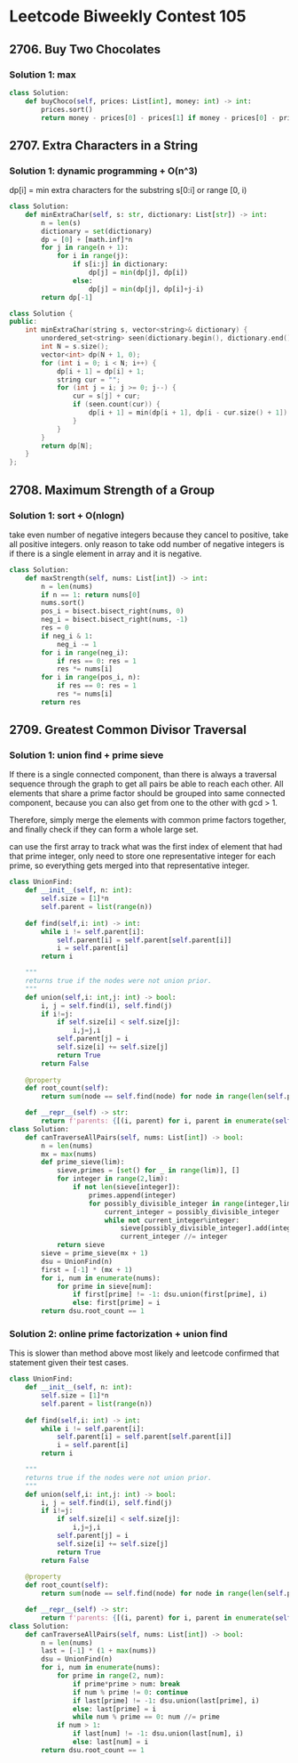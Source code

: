 # Leetcode Biweekly Contest 105

## 2706. Buy Two Chocolates

### Solution 1:  max

```py
class Solution:
    def buyChoco(self, prices: List[int], money: int) -> int:
        prices.sort()
        return money - prices[0] - prices[1] if money - prices[0] - prices[1] >= 0 else money
```

## 2707. Extra Characters in a String

### Solution 1:  dynamic programming + O(n^3)

dp[i] = min extra characters for the substring s[0:i] or range [0, i)

```py
class Solution:
    def minExtraChar(self, s: str, dictionary: List[str]) -> int:
        n = len(s)
        dictionary = set(dictionary)
        dp = [0] + [math.inf]*n
        for j in range(n + 1):
            for i in range(j):
                if s[i:j] in dictionary:
                    dp[j] = min(dp[j], dp[i])
                else:
                    dp[j] = min(dp[j], dp[i]+j-i)
        return dp[-1]
```

```cpp
class Solution {
public:
    int minExtraChar(string s, vector<string>& dictionary) {
        unordered_set<string> seen(dictionary.begin(), dictionary.end());
        int N = s.size();
        vector<int> dp(N + 1, 0);
        for (int i = 0; i < N; i++) {
            dp[i + 1] = dp[i] + 1;
            string cur = "";
            for (int j = i; j >= 0; j--) {
                cur = s[j] + cur;
                if (seen.count(cur)) {
                    dp[i + 1] = min(dp[i + 1], dp[i - cur.size() + 1]);
                }
            }
        }
        return dp[N];
    }
};
```

## 2708. Maximum Strength of a Group

### Solution 1:  sort + O(nlogn)

take even number of negative integers because they cancel to positive, take all positive integers.
only reason to take odd number of negative integers is if there is a single element in array and it is negative. 

```py
class Solution:
    def maxStrength(self, nums: List[int]) -> int:
        n = len(nums)
        if n == 1: return nums[0]
        nums.sort()
        pos_i = bisect.bisect_right(nums, 0)
        neg_i = bisect.bisect_right(nums, -1)
        res = 0
        if neg_i & 1:
            neg_i -= 1
        for i in range(neg_i):
            if res == 0: res = 1
            res *= nums[i]
        for i in range(pos_i, n):
            if res == 0: res = 1
            res *= nums[i]
        return res
```

## 2709. Greatest Common Divisor Traversal

### Solution 1:  union find + prime sieve

If there is a single connected component, than there is always a traversal sequence through the graph to get all pairs be able to reach each other.  All elements that share a prime factor should be grouped into same connected component, because you can also get from one to the other with gcd > 1.

Therefore, simply merge the elements with common prime factors together, and finally check if they can form a whole large set.

can use the first array to track what was the first index of element that had that prime integer, only need to store one representative integer for each prime, so everything gets merged into that representative integer.

```py
class UnionFind:
    def __init__(self, n: int):
        self.size = [1]*n
        self.parent = list(range(n))
    
    def find(self,i: int) -> int:
        while i != self.parent[i]:
            self.parent[i] = self.parent[self.parent[i]]
            i = self.parent[i]
        return i

    """
    returns true if the nodes were not union prior. 
    """
    def union(self,i: int,j: int) -> bool:
        i, j = self.find(i), self.find(j)
        if i!=j:
            if self.size[i] < self.size[j]:
                i,j=j,i
            self.parent[j] = i
            self.size[i] += self.size[j]
            return True
        return False
    
    @property
    def root_count(self):
        return sum(node == self.find(node) for node in range(len(self.parent)))

    def __repr__(self) -> str:
        return f'parents: {[(i, parent) for i, parent in enumerate(self.parent)]}, sizes: {self.size}'
class Solution:
    def canTraverseAllPairs(self, nums: List[int]) -> bool:
        n = len(nums)
        mx = max(nums)
        def prime_sieve(lim):
            sieve,primes = [set() for _ in range(lim)], []
            for integer in range(2,lim):
                if not len(sieve[integer]):
                    primes.append(integer)
                    for possibly_divisible_integer in range(integer,lim,integer):
                        current_integer = possibly_divisible_integer
                        while not current_integer%integer:
                            sieve[possibly_divisible_integer].add(integer)
                            current_integer //= integer
            return sieve
        sieve = prime_sieve(mx + 1)
        dsu = UnionFind(n)
        first = [-1] * (mx + 1)
        for i, num in enumerate(nums):
            for prime in sieve[num]:
                if first[prime] != -1: dsu.union(first[prime], i)
                else: first[prime] = i
        return dsu.root_count == 1
```

### Solution 2:  online prime factorization + union find

This is slower than method above most likely and leetcode confirmed that statement given their test cases.

```py
class UnionFind:
    def __init__(self, n: int):
        self.size = [1]*n
        self.parent = list(range(n))
    
    def find(self,i: int) -> int:
        while i != self.parent[i]:
            self.parent[i] = self.parent[self.parent[i]]
            i = self.parent[i]
        return i

    """
    returns true if the nodes were not union prior. 
    """
    def union(self,i: int,j: int) -> bool:
        i, j = self.find(i), self.find(j)
        if i!=j:
            if self.size[i] < self.size[j]:
                i,j=j,i
            self.parent[j] = i
            self.size[i] += self.size[j]
            return True
        return False
    
    @property
    def root_count(self):
        return sum(node == self.find(node) for node in range(len(self.parent)))

    def __repr__(self) -> str:
        return f'parents: {[(i, parent) for i, parent in enumerate(self.parent)]}, sizes: {self.size}'
class Solution:
    def canTraverseAllPairs(self, nums: List[int]) -> bool:
        n = len(nums)
        last = [-1] * (1 + max(nums))
        dsu = UnionFind(n)
        for i, num in enumerate(nums):
            for prime in range(2, num):
                if prime*prime > num: break
                if num % prime != 0: continue
                if last[prime] != -1: dsu.union(last[prime], i)
                else: last[prime] = i
                while num % prime == 0: num //= prime
            if num > 1:
                if last[num] != -1: dsu.union(last[num], i)
                else: last[num] = i
        return dsu.root_count == 1
```